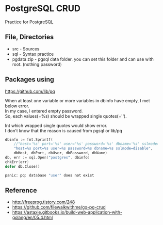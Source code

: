 # PostgreSQL CRUD
Practice for PostgreSQL

## File, Directories
* src - Sources
* sql - Syntax practice
* pgdata.zip - pgsql data folder. you can set this folder and can use with root. (nothing password)

## Packages using
https://github.com/lib/pq

When at least one variable or more variables in dbinfo have empty, I met below error.  
In my case, I entered empty password.  
So, each values(=%s) should be wrapped single quotes(='').  

Int which wrapped single quotes would show error.  
I don't know that the reason is caused from pgsql or lib/pq
```go
dbinfo := fmt.Sprintf(
    //"host='%s' port='%s' user='%s' password='%s' dbname='%s' sslmode='disable'",
    "host=%s port=%s user=%s password=%s dbname=%s sslmode=disable",
    dbHost, dbPort, dbUser, dbPassword, dbName)
db, err := sql.Open("postgres", dbinfo)
chkErr(err)
defer db.Close()
```
```sh
panic: pq: database "user" does not exist
```

## Reference
* http://freeprog.tistory.com/248
* https://github.com/filewalkwithme/go-pg-crud
* https://astaxie.gitbooks.io/build-web-application-with-golang/en/05.4.html
